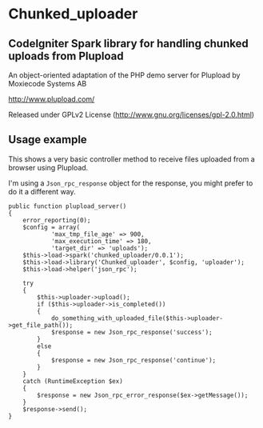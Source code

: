 Chunked_uploader
===============
CodeIgniter Spark library for handling chunked uploads from Plupload
------------------------------------------
An object-oriented adaptation of the PHP demo server for Plupload 
by Moxiecode Systems AB

http://www.plupload.com/

Released under GPLv2 License (http://www.gnu.org/licenses/gpl-2.0.html)

Usage example
-------------
This shows a very basic controller method to receive files
uploaded from a browser using Plupload.

I'm using a `Json_rpc_response` object for the response, you might prefer
to do it a different way.

	public function plupload_server()
	{
		error_reporting(0);
		$config = array(
				'max_tmp_file_age' => 900,
				'max_execution_time' => 180,
				'target_dir' => 'uploads');
		$this->load->spark('chunked_uploader/0.0.1');
		$this->load->library('Chunked_uploader', $config, 'uploader');
		$this->load->helper('json_rpc');

		try
		{
			$this->uploader->upload();
			if ($this->uploader->is_completed())
			{
				do_something_with_uploaded_file($this->uploader->get_file_path());
				$response = new Json_rpc_response('success');
			}
			else
			{
				$response = new Json_rpc_response('continue');
			}
		}
		catch (RuntimeException $ex)
		{
			$response = new Json_rpc_error_response($ex->getMessage());
		}
		$response->send();
	}
